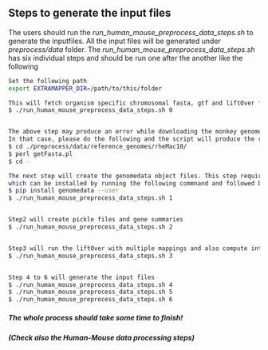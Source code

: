 ## Steps to generate the input files
The users should run the _run_human_mouse_preprocess_data_steps.sh_ to generate the inputfiles. All the input files will be generated under _preprocess/data_ folder. The _run_human_mouse_preprocess_data_steps.sh_ has six individual steps and should be run one after the another like the following 
```bash
Set the following path
export EXTRAMAPPER_DIR=/path/to/this/folder

This will fetch organism specific chromosomal fasta, gtf and liftOver files. 
$ ./run_human_mouse_preprocess_data_steps.sh 0


The above step may produce an error while downloading the monkey genome from UCSC. 
In that case, please do the following and the script will produce the required fasta files.
$ cd ./preprocess/data/reference_genomes/rheMac10/
$ perl getFasta.pl
$ cd -

The next step will create the genomedata object files. This step requires genomedata package
which can be installed by running the following commnand and followed by the step 1 commnad.
$ pip install genomedata --user
$ ./run_human_mouse_preprocess_data_steps.sh 1


Step2 will create pickle files and gene summaries
$ ./run_human_mouse_preprocess_data_steps.sh 2


Step3 will run the liftOver with multiple mappings and also compute intersections with the other set of exons
$ ./run_human_mouse_preprocess_data_steps.sh 3


Step 4 to 6 will generate the input files
$ ./run_human_mouse_preprocess_data_steps.sh 4
$ ./run_human_mouse_preprocess_data_steps.sh 5
$ ./run_human_mouse_preprocess_data_steps.sh 6
```
##### The whole process should take some time to finish!
##### (Check also the Human-Mouse data processing steps)
